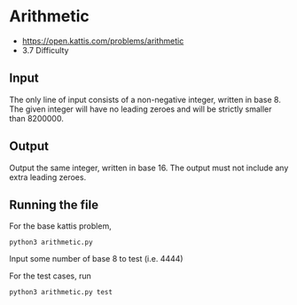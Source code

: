 # Arithmetic

* https://open.kattis.com/problems/arithmetic
* 3.7 Difficulty

## Input
The only line of input consists of a non-negative integer, written in base 8. The given integer will have no leading zeroes and will be strictly smaller than 8200000.

## Output
Output the same integer, written in base 16. The output must not include any extra leading zeroes.

## Running the file
For the base kattis problem,
```
python3 arithmetic.py
```
Input some number of base 8 to test (i.e. 4444)

For the test cases, run
```
python3 arithmetic.py test
```
